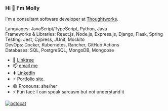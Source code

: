 ### Hi 👋 I'm Molly

I'm a consultant software developer at [Thoughtworks](https://github.com/thoughtworks).

Languages: JavaScript/TypeScript, Python, Java\
Frameworks & Libraries: React.js, Node.js, Express.js, Django, Flask, Spring\
Testing: Jest, Cypress, JUnit, Mockito\
DevOps: Docker, Kubernetes, Rancher, GitHub Actions\
Databases: SQL, PostgreSQL, MongoDB, Mongoose

- :link: [Linktree](https://linktr.ee/mollycarroll)
- 📫 [email me](mailto:mollyajcarroll@gmail.com)
- :heavy_plus_sign: [LinkedIn](https://www.linkedin.com/in/mollyacarroll)
- :star: [Portfolio site](https://www.mollycarroll.dev). 
- 😄 Pronouns: she/her
- ⚡ Fun fact: I can speak sarcasm but not understand it

[![octocat](https://i.imgur.com/JqU5A8U.png)](https://www.mollycarroll.dev)
